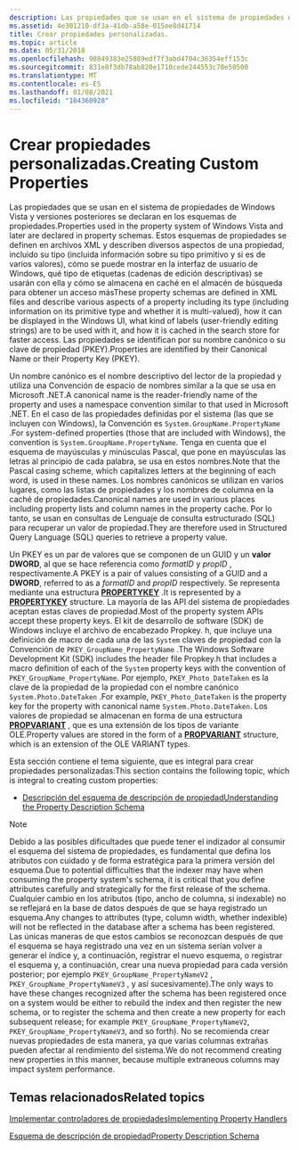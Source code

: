 ```yaml
---
description: Las propiedades que se usan en el sistema de propiedades de Windows Vista y versiones posteriores se declaran en los esquemas de propiedades.
ms.assetid: 4e301210-df3a-41db-a58e-015ee8d41714
title: Crear propiedades personalizadas.
ms.topic: article
ms.date: 05/31/2018
ms.openlocfilehash: 90849383e25889edf7f3abd4704c36354eff153c
ms.sourcegitcommit: 831e8f3db78ab820e1710cede244553c70e50500
ms.translationtype: MT
ms.contentlocale: es-ES
ms.lasthandoff: 01/08/2021
ms.locfileid: "104360928"
---
```

# <a name="creating-custom-properties"></a><span data-ttu-id="c9bc5-103">Crear propiedades personalizadas.</span><span class="sxs-lookup"><span data-stu-id="c9bc5-103">Creating Custom Properties</span></span>

<span data-ttu-id="c9bc5-104">Las propiedades que se usan en el sistema de propiedades de Windows Vista y versiones posteriores se declaran en los esquemas de propiedades.</span><span class="sxs-lookup"><span data-stu-id="c9bc5-104">Properties used in the property system of Windows Vista and later are declared in property schemas.</span></span> <span data-ttu-id="c9bc5-105">Estos esquemas de propiedades se definen en archivos XML y describen diversos aspectos de una propiedad, incluido su tipo (incluida información sobre su tipo primitivo y si es de varios valores), cómo se puede mostrar en la interfaz de usuario de Windows, qué tipo de etiquetas (cadenas de edición descriptivas) se usarán con ella y cómo se almacena en caché en el almacén de búsqueda para obtener un acceso más</span><span class="sxs-lookup"><span data-stu-id="c9bc5-105">These property schemas are defined in XML files and describe various aspects of a property including its type (including information on its primitive type and whether it is multi-valued), how it can be displayed in the Windows UI, what kind of labels (user-friendly editing strings) are to be used with it, and how it is cached in the search store for faster access.</span></span> <span data-ttu-id="c9bc5-106">Las propiedades se identifican por su nombre canónico o su clave de propiedad (PKEY).</span><span class="sxs-lookup"><span data-stu-id="c9bc5-106">Properties are identified by their Canonical Name or their Property Key (PKEY).</span></span>

<span data-ttu-id="c9bc5-107">Un nombre canónico es el nombre descriptivo del lector de la propiedad y utiliza una Convención de espacio de nombres similar a la que se usa en Microsoft .NET.</span><span class="sxs-lookup"><span data-stu-id="c9bc5-107">A canonical name is the reader-friendly name of the property and uses a namespace convention similar to that used in Microsoft .NET.</span></span> <span data-ttu-id="c9bc5-108">En el caso de las propiedades definidas por el sistema (las que se incluyen con Windows), la Convención es `System.GroupName.PropertyName` .</span><span class="sxs-lookup"><span data-stu-id="c9bc5-108">For system-defined properties (those that are included with Windows), the convention is `System.GroupName.PropertyName`.</span></span> <span data-ttu-id="c9bc5-109">Tenga en cuenta que el esquema de mayúsculas y minúsculas Pascal, que pone en mayúsculas las letras al principio de cada palabra, se usa en estos nombres.</span><span class="sxs-lookup"><span data-stu-id="c9bc5-109">Note that the Pascal casing scheme, which capitalizes letters at the beginning of each word, is used in these names.</span></span> <span data-ttu-id="c9bc5-110">Los nombres canónicos se utilizan en varios lugares, como las listas de propiedades y los nombres de columna en la caché de propiedades.</span><span class="sxs-lookup"><span data-stu-id="c9bc5-110">Canonical names are used in various places including property lists and column names in the property cache.</span></span> <span data-ttu-id="c9bc5-111">Por lo tanto, se usan en consultas de Lenguaje de consulta estructurado (SQL) para recuperar un valor de propiedad.</span><span class="sxs-lookup"><span data-stu-id="c9bc5-111">They are therefore used in Structured Query Language (SQL) queries to retrieve a property value.</span></span>

<span data-ttu-id="c9bc5-112">Un PKEY es un par de valores que se componen de un GUID y un **valor DWORD**, al que se hace referencia como *formatID* y *propID* , respectivamente.</span><span class="sxs-lookup"><span data-stu-id="c9bc5-112">A PKEY is a pair of values consisting of a GUID and a **DWORD**, referred to as a *formatID* and *propID* respectively.</span></span> <span data-ttu-id="c9bc5-113">Se representa mediante una estructura [**PROPERTYKEY**](/windows/win32/api/wtypes/ns-wtypes-propertykey) .</span><span class="sxs-lookup"><span data-stu-id="c9bc5-113">It is represented by a [**PROPERTYKEY**](/windows/win32/api/wtypes/ns-wtypes-propertykey) structure.</span></span> <span data-ttu-id="c9bc5-114">La mayoría de las API del sistema de propiedades aceptan estas claves de propiedad.</span><span class="sxs-lookup"><span data-stu-id="c9bc5-114">Most of the property system APIs accept these property keys.</span></span> <span data-ttu-id="c9bc5-115">El kit de desarrollo de software (SDK) de Windows incluye el archivo de encabezado Propkey. h, que incluye una definición de macro de cada una de las `System` claves de propiedad con la Convención de `PKEY_GroupName_PropertyName` .</span><span class="sxs-lookup"><span data-stu-id="c9bc5-115">The Windows Software Development Kit (SDK) includes the header file Propkey.h that includes a macro definition of each of the `System` property keys with the convention of `PKEY_GroupName_PropertyName`.</span></span> <span data-ttu-id="c9bc5-116">Por ejemplo, `PKEY_Photo_DateTaken` es la clave de la propiedad de la propiedad con el nombre canónico `System.Photo.DateTaken` .</span><span class="sxs-lookup"><span data-stu-id="c9bc5-116">For example, `PKEY_Photo_DateTaken` is the property key for the property with canonical name `System.Photo.DateTaken`.</span></span> <span data-ttu-id="c9bc5-117">Los valores de propiedad se almacenan en forma de una estructura [**PROPVARIANT**](/windows/win32/api/propidlbase/ns-propidlbase-propvariant) , que es una extensión de los tipos de variante OLE.</span><span class="sxs-lookup"><span data-stu-id="c9bc5-117">Property values are stored in the form of a [**PROPVARIANT**](/windows/win32/api/propidlbase/ns-propidlbase-propvariant) structure, which is an extension of the OLE VARIANT types.</span></span>

<span data-ttu-id="c9bc5-118">Esta sección contiene el tema siguiente, que es integral para crear propiedades personalizadas:</span><span class="sxs-lookup"><span data-stu-id="c9bc5-118">This section contains the following topic, which is integral to creating custom properties:</span></span>

-   [<span data-ttu-id="c9bc5-119">Descripción del esquema de descripción de propiedad</span><span class="sxs-lookup"><span data-stu-id="c9bc5-119">Understanding the Property Description Schema</span></span>](./propdesc-schema-entry.md)

> [!Note]  
> <span data-ttu-id="c9bc5-120">Debido a las posibles dificultades que puede tener el indizador al consumir el esquema del sistema de propiedades, es fundamental que defina los atributos con cuidado y de forma estratégica para la primera versión del esquema.</span><span class="sxs-lookup"><span data-stu-id="c9bc5-120">Due to potential difficulties that the indexer may have when consuming the property system's schema, it is critical that you define attributes carefully and strategically for the first release of the schema.</span></span> <span data-ttu-id="c9bc5-121">Cualquier cambio en los atributos (tipo, ancho de columna, si indexable) no se reflejará en la base de datos después de que se haya registrado un esquema.</span><span class="sxs-lookup"><span data-stu-id="c9bc5-121">Any changes to attributes (type, column width, whether indexible) will not be reflected in the database after a schema has been registered.</span></span> <span data-ttu-id="c9bc5-122">Las únicas maneras de que estos cambios se reconozcan después de que el esquema se haya registrado una vez en un sistema serían volver a generar el índice y, a continuación, registrar el nuevo esquema, o registrar el esquema y, a continuación, crear una nueva propiedad para cada versión posterior; por ejemplo `PKEY_GroupName_PropertyNameV2` , `PKEY_GroupName_PropertyNameV3` , y así sucesivamente).</span><span class="sxs-lookup"><span data-stu-id="c9bc5-122">The only ways to have these changes recognized after the schema has been registered once on a system would be either to rebuild the index and then register the new schema, or to register the schema and then create a new property for each subsequent release; for example `PKEY_GroupName_PropertyNameV2`, `PKEY_GroupName_PropertyNameV3`, and so forth).</span></span> <span data-ttu-id="c9bc5-123">No se recomienda crear nuevas propiedades de esta manera, ya que varias columnas extrañas pueden afectar al rendimiento del sistema.</span><span class="sxs-lookup"><span data-stu-id="c9bc5-123">We do not recommend creating new properties in this manner, because multiple extraneous columns may impact system performance.</span></span>

 

## <a name="related-topics"></a><span data-ttu-id="c9bc5-124">Temas relacionados</span><span class="sxs-lookup"><span data-stu-id="c9bc5-124">Related topics</span></span>

<dl> <dt>

[<span data-ttu-id="c9bc5-125">Implementar controladores de propiedades</span><span class="sxs-lookup"><span data-stu-id="c9bc5-125">Implementing Property Handlers</span></span>](./building-property-handlers.md)
</dt> <dt>

[<span data-ttu-id="c9bc5-126">Esquema de descripción de propiedad</span><span class="sxs-lookup"><span data-stu-id="c9bc5-126">Property Description Schema</span></span>](./propdesc-schema-entry.md)
</dt> </dl>

 

 
